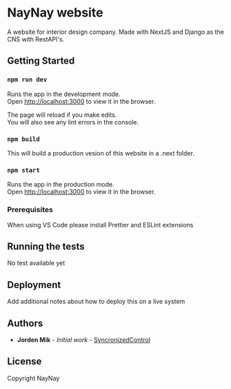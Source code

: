 # NayNay website

A website for interior design company. Made with NextJS and Django as the CNS with RestAPI's.

## Getting Started

### `npm run dev`

Runs the app in the development mode.<br>
Open [http://localhost:3000](http://localhost:3000) to view it in the browser.

The page will reload if you make edits.<br>
You will also see any lint errors in the console.

### `npm build`

This will build a production vesion of this website in a .next folder.

### `npm start`

Runs the app in the production mode.<br>
Open [http://localhost:3000](http://localhost:3000) to view it in the browser.

### Prerequisites

When using VS Code please install Prettier and ESLint extensions

## Running the tests

No test available yet

## Deployment

Add additional notes about how to deploy this on a live system

## Authors

- **Jorden Mik** - _Initial work_ - [SyncronizedControl](https://github.com/SynchronizedControl)

## License

Copyright NayNay
